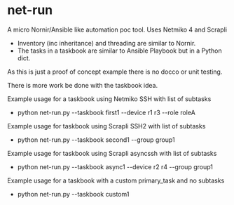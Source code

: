 # net-run

A micro Nornir/Ansible like automation poc tool.  Uses Netmiko 4 and Scrapli

- Inventory (inc inheritance) and threading are similar to Nornir.
- The tasks in a taskbook are similar to Ansible Playbook but in a Python dict.

As this is just a proof of concept example there is no docco or unit testing.  

There is more work be done with the taskbook idea.

Example usage for a taskbook using Netmiko SSH with list of subtasks
- python net-run.py --taskbook first1 --device r1 r3 --role roleA

Example usage for taskbook using Scrapli SSH2 with list of subtasks
- python net-run.py --taskbook second1 --group group1

Example usage for taskbook using Scrapli asyncssh with list of subtasks
- python net-run.py --taskbook async1 --device r2 r4 --group group1

Example usage for a taskbook with a custom primary_task and no subtasks
- python net-run.py --taskbook custom1
